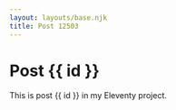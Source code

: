 ```yaml
---
layout: layouts/base.njk
title: Post 12503
---
```


# Post {{ id }}

This is post {{ id }} in my Eleventy project.
